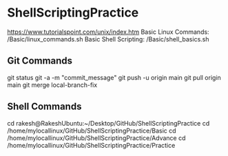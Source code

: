 # ShellScriptingPractice

<https://www.tutorialspoint.com/unix/index.htm>
Basic Linux Commands: /Basic/linux_commands.sh
Basic Shell Scripting: /Basic/shell_basics.sh

## Git Commands

git status
git -a -m "commit_message"
git push -u origin main
git pull origin main
git merge local-branch-fix

## Shell Commands

cd rakesh@RakeshUbuntu:~/Desktop/GitHub/ShellScriptingPractice
cd /home/mylocallinux/GitHub/ShellScriptingPractice/Basic
cd /home/mylocallinux/GitHub/ShellScriptingPractice/Advance
cd /home/mylocallinux/GitHub/ShellScriptingPractice/Practice